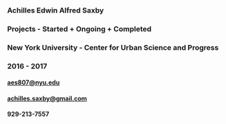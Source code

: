 ### Achilles Edwin Alfred Saxby
### Projects - Started + Ongoing + Completed
### New York University - Center for Urban Science and Progress
### 2016 - 2017
#### aes807@nyu.edu
#### achilles.saxby@gmail.com
#### 929-213-7557
